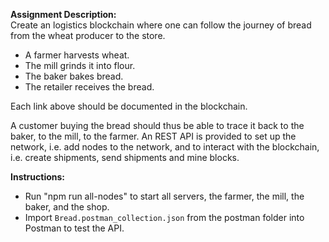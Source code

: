 **Assignment Description:**  
Create an logistics blockchain where one can follow the journey of bread from the wheat producer to the store.

- A farmer harvests wheat.
- The mill grinds it into flour.
- The baker bakes bread.
- The retailer receives the bread.

Each link above should be documented in the blockchain.

A customer buying the bread should thus be able to trace it back to the baker, to the mill, to the farmer.
An REST API is provided to set up the network, i.e. add nodes to the network, and to interact with the blockchain, i.e. create shipments, send shipments and mine blocks. 

**Instructions:**  
- Run "npm run all-nodes" to start all servers, the farmer, the mill, the baker, and the shop.
- Import `Bread.postman_collection.json` from the postman folder into Postman to test the API.
